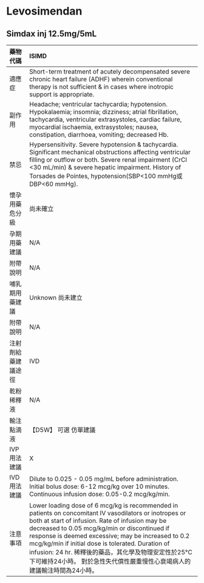 # Levosimendan

## Simdax inj 12.5mg/5mL

| 藥物代碼 | ISIMD |
| :--- | :--- |
| 適應症 | Short-term treatment of acutely decompensated severe chronic heart failure \(ADHF\) wherein conventional therapy is not sufficient & in cases where inotropic support is appropriate. |
| 副作用 | Headache; ventricular tachycardia; hypotension. Hypokalaemia; insomnia; dizziness; atrial fibrillation, tachycardia, ventricular extrasystoles, cardiac failure, myocardial ischaemia, extrasystoles; nausea, constipation, diarrhoea, vomiting; decreased Hb. |
| 禁忌 | Hypersensitivity. Severe hypotension & tachycardia. Significant mechanical obstructions affecting ventricular filling or outflow or both. Severe renal impairment \(CrCl &lt;30 mL/min\) & severe hepatic impairment. History of Torsades de Pointes,  hypotension\(SBP&lt;100 mmHg或DBP&lt;60 mmHg\). |
| 懷孕用藥危分級 | 尚未確立 |
| 孕期用藥建議 | N/A |
| 附帶說明 | N/A |
| 哺乳期用藥建議 | Unknown 尚未建立 |
| 附帶說明 | N/A |
| 注射劑給藥建議途徑 | IVD |
| 乾粉稀釋液 | N/A |
| 輸注點滴液 | 【D5W】 可選 仿單建議 |
| IVP 用法建議 | X |
| IVD 用法建議 | Dilute to 0.025 - 0.05 mg/mL before administration. Initial bolus dose: 6-12 mcg/kg over 10 minutes. Continuous infusion dose: 0.05-0.2 mcg/kg/min. |
| 注意事項 | Lower loading dose of 6 mcg/kg is recommended in patients on concomitant IV vasodilators or inotropes or both at start of infusion. Rate of infusion may be decreased to 0.05 mcg/kg/min or discontinued if response is deemed excessive; may be increased to 0.2 mcg/kg/min if initial dose is tolerated. Duration of infusion: 24 hr. 稀釋後的藥品，其化學及物理安定性於25°C下可維持24小時。 對於急性失代償性嚴重慢性心衰竭病人的建議輸注時間為24小時。 |

